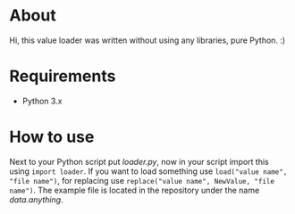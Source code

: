 # About
Hi, this value loader was written without using any libraries, pure Python. :)
# Requirements
- Python 3.x
# How to use
Next to your Python script put *loader.py*, now in your script import this using `import loader`.
If you want to load something use `load("value name", "file name")`, for replacing use `replace("value name", NewValue, "file name")`. 
The example file is located in the repository under the name *data.anything*.

